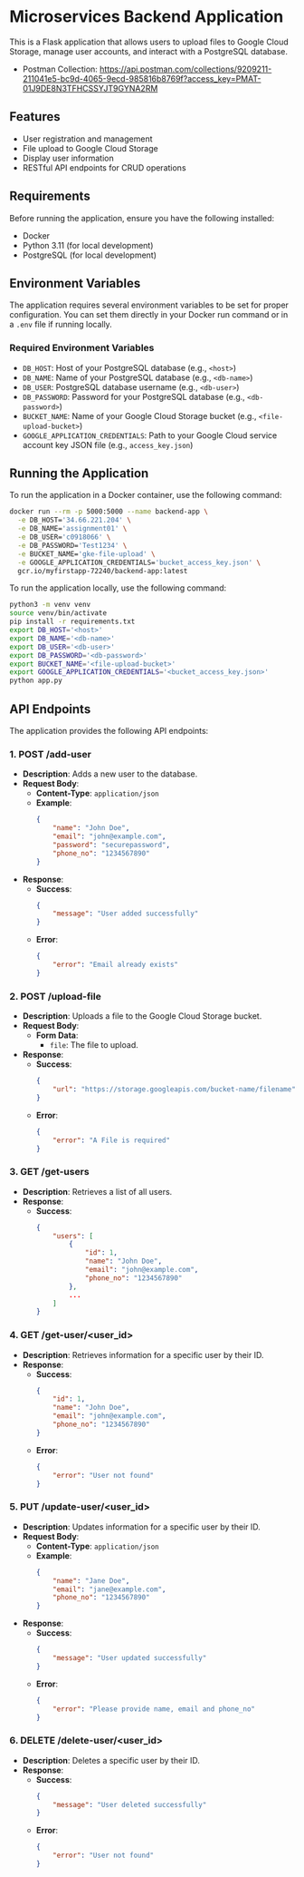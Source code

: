 # Microservices Backend Application

This is a Flask application that allows users to upload files to Google Cloud Storage, manage user accounts, and interact with a PostgreSQL database.

- Postman Collection: https://api.postman.com/collections/9209211-211041e5-bc9d-4065-9ecd-985816b8769f?access_key=PMAT-01J9DE8N3TFHCSSYJT9GYNA2RM

## Features

- User registration and management
- File upload to Google Cloud Storage
- Display user information
- RESTful API endpoints for CRUD operations

## Requirements

Before running the application, ensure you have the following installed:

- Docker
- Python 3.11 (for local development)
- PostgreSQL (for local development)

## Environment Variables

The application requires several environment variables to be set for proper configuration. You can set them directly in your Docker run command or in a `.env` file if running locally.

### Required Environment Variables

- `DB_HOST`: Host of your PostgreSQL database (e.g., `<host>`)
- `DB_NAME`: Name of your PostgreSQL database (e.g., `<db-name>`)
- `DB_USER`: PostgreSQL database username (e.g., `<db-user>`)
- `DB_PASSWORD`: Password for your PostgreSQL database (e.g., `<db-password>`)
- `BUCKET_NAME`: Name of your Google Cloud Storage bucket (e.g., `<file-upload-bucket>`)
- `GOOGLE_APPLICATION_CREDENTIALS`: Path to your Google Cloud service account key JSON file (e.g., `access_key.json`)

## Running the Application

To run the application in a Docker container, use the following command:

```bash
docker run --rm -p 5000:5000 --name backend-app \
  -e DB_HOST='34.66.221.204' \
  -e DB_NAME='assignment01' \
  -e DB_USER='c0918066' \
  -e DB_PASSWORD='Test1234' \
  -e BUCKET_NAME='gke-file-upload' \
  -e GOOGLE_APPLICATION_CREDENTIALS='bucket_access_key.json' \
  gcr.io/myfirstapp-72240/backend-app:latest
```

To run the application locally, use the following command:

```bash
python3 -m venv venv
source venv/bin/activate
pip install -r requirements.txt
export DB_HOST='<host>'
export DB_NAME='<db-name>'
export DB_USER='<db-user>'
export DB_PASSWORD='<db-password>'
export BUCKET_NAME='<file-upload-bucket>'
export GOOGLE_APPLICATION_CREDENTIALS='<bucket_access_key.json>'
python app.py
```

## API Endpoints

The application provides the following API endpoints:

### 1. **POST /add-user**

- **Description**: Adds a new user to the database.
- **Request Body**:
    - **Content-Type**: `application/json`
    - **Example**:
      ```json
      {
          "name": "John Doe",
          "email": "john@example.com",
          "password": "securepassword",
          "phone_no": "1234567890"
      }
      ```
- **Response**:
    - **Success**:
      ```json
      {
          "message": "User added successfully"
      }
      ```
    - **Error**:
      ```json
      {
          "error": "Email already exists"
      }
      ```

### 2. **POST /upload-file**

- **Description**: Uploads a file to the Google Cloud Storage bucket.
- **Request Body**:
    - **Form Data**:
        - `file`: The file to upload.
- **Response**:
    - **Success**:
      ```json
      {
          "url": "https://storage.googleapis.com/bucket-name/filename"
      }
      ```
    - **Error**:
      ```json
      {
          "error": "A File is required"
      }
      ```

### 3. **GET /get-users**

- **Description**: Retrieves a list of all users.
- **Response**:
    - **Success**:
      ```json
      {
          "users": [
              {
                  "id": 1,
                  "name": "John Doe",
                  "email": "john@example.com",
                  "phone_no": "1234567890"
              },
              ...
          ]
      }
      ```

### 4. **GET /get-user/<user_id>**

- **Description**: Retrieves information for a specific user by their ID.
- **Response**:
    - **Success**:
      ```json
      {
          "id": 1,
          "name": "John Doe",
          "email": "john@example.com",
          "phone_no": "1234567890"
      }
      ```
    - **Error**:
      ```json
      {
          "error": "User not found"
      }
      ```

### 5. **PUT /update-user/<user_id>**

- **Description**: Updates information for a specific user by their ID.
- **Request Body**:
    - **Content-Type**: `application/json`
    - **Example**:
      ```json
      {
          "name": "Jane Doe",
          "email": "jane@example.com",
          "phone_no": "1234567890"
      }
      ```
- **Response**:
    - **Success**:
      ```json
      {
          "message": "User updated successfully"
      }
      ```
    - **Error**:
      ```json
      {
          "error": "Please provide name, email and phone_no"
      }
      ```

### 6. **DELETE /delete-user/<user_id>**

- **Description**: Deletes a specific user by their ID.
- **Response**:
    - **Success**:
      ```json
      {
          "message": "User deleted successfully"
      }
      ```
    - **Error**:
      ```json
      {
          "error": "User not found"
      }
      ```
